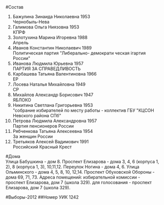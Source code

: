 #Состав
1. Бажулина Зинаида Николаевна 1953   
    Чернобыль-Нева
2. Галимова Ольга Ниязовна 1953   
    КПРФ
3. Золотухина Марина Игоревна 1988   
    Апрель
4. Иванов Константин Николаевич 1989   
    Политическая партия "Либерально- демократи ческая iгартия России"
5. Иванова Людмила Юрьевна 1957   
    ПАРТИЯ ЗА СПРАВЕДЛИВОСТЬ
6. Карбашева Татьяна Валентиновна 1966   
    ЕР
7. Лосева Наталья Михайловна 1949   
    СР
8. Михайлов Александр Борисович 1947   
    ЯБЛОКО
9. Никитина Светлана Григорьевна 1953   
    "собрание избирателей по месту работы - коллектив ГБУ "КЦСОН Невского района СПб"
10. Петрова Людмила Александровна 1957   
    Партия пенсионеров России
11. Рябченкова Татьяна Алексеевна 1954   
    За женщин России
12. Третьяков Алексей Вадимович 1991   
    Российский Красный Крест

#Дома  
Улица Бабушкина - дом 8. Проспект Елизарова - дома 3, 4, 6 (корпуса 1, 2), 8 (корпуса 1, 3), 10,11,12. Переулок Ногина - дома 4, 6. Улица Ольминского - дома 4, 5, 8, 10, 12,14. Проспект Обуховской Обороны - дома  69, 71, 73. Адреса помещений: избирательной комиссии - проспект Елизарова, дом 7 (школа 329). для голосования - проспект Елизарова, дом 7 (школа 329).

#Выборы-2012
##Номер УИК
1242
